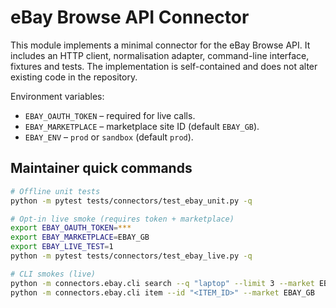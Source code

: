 # eBay Browse API Connector

This module implements a minimal connector for the eBay Browse API. It includes
an HTTP client, normalisation adapter, command-line interface, fixtures and
tests. The implementation is self-contained and does not alter existing code in
the repository.

Environment variables:

- `EBAY_OAUTH_TOKEN` – required for live calls.
- `EBAY_MARKETPLACE` – marketplace site ID (default `EBAY_GB`).
- `EBAY_ENV` – `prod` or `sandbox` (default `prod`).

## Maintainer quick commands

```bash
# Offline unit tests
python -m pytest tests/connectors/test_ebay_unit.py -q

# Opt-in live smoke (requires token + marketplace)
export EBAY_OAUTH_TOKEN=***
export EBAY_MARKETPLACE=EBAY_GB
export EBAY_LIVE_TEST=1
python -m pytest tests/connectors/test_ebay_live.py -q

# CLI smokes (live)
python -m connectors.ebay.cli search --q "laptop" --limit 3 --market EBAY_GB
python -m connectors.ebay.cli item --id "<ITEM_ID>" --market EBAY_GB
```
